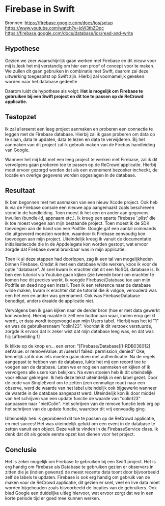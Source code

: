 # Firebase in Swift
Bronnen: 
https://firebase.google.com/docs/ios/setup
https://www.youtube.com/watch?v=joVi3thZOqc
https://firebase.google.com/docs/database/ios/read-and-write

## Hypothese
Gezien we zeer waarschijnlijk gaan werken met Firebase en dit nieuw voor mij is,leek het mij verstandig om hier een proof of concept voor te maken. We zullen dit gaan gebruiken in combinatie met Swift, daarom zal deze uitwerking toegespitst op Swift zijn. Hierbij zal voornamelijk gekeken worden naar het database gedeelte. 

Daarom luidt de hypothese als volgt:
**Het is mogelijk om Firebase te gebruiken bij een Swift project en dit toe te passen op de ReCrowd applicatie.**


## Testopzet
Ik zal allereerst een leeg project aanmaken en proberen een connectie te leggen met de Firebase database. Hierbij zal ik gaan proberen om data op te slaan, data te updaten, data te lezen en data te verwijderen. Bij het aanmaken van dit project zal ik gebruik maken van de Firebas handleiding van Google.

Wanneer het mij lukt met een leeg project te werken met Firebase, zal ik dit vervolgens gaan proberen toe te passen op de ReCrowd applicatie. Hierbij moet ervoor gezorgd worden dat als een evenement bezoeker incheckt, de locatie en overige gegevens worden opgeslagen in de database. 


## Resultaat
Ik ben begonnen met het aanmaken van een nieuw Xcode project. Ook heb ik via de Firebase console een nieuwe app aangemaakt zoals beschreven stond in de handleiding. Toen moest ik het een en ander aan gegevens invullen (bundle-id, appnaam etc.). Ik kreeg een aparte Firebase '.plist' die ik toe moest voegen aan mijn bestaande project. 
Toen moest ik de SDK toevoegen aan de hand van een Podfile. Google gaf een aantal commands die uitgevoerd moesten worden, waardoor ik Firebase eenvoudig kon toevoegen aan mijn project. Uiteindelijk kreeg ik vanuit de documentatie initialisatiecode die in de Appdelegate kon worden gestopt, wat ervoor zorgde dat Firebase overal bruikbaar was in mijn applicatie.

Toen ik al deze stappen had doorlopen, zag ik een tal van mogelijkheden binnen Firebase. Omdat ik met een database wilde werken, koos ik voor de optie "database". Al snel kwam ik erachter dat dit een NoSQL database is. Ik ben een tutorial via Youtube gaan kijken (zie tweede bron) om erachter te komen hoe dit precies werkt. Ik voegde Firebase/Database toe aan mijn Podfile en deed nog een install. Toen ik een reference naar de database wilde maken, kwam ik erachter dat de tutorial die ik volgde, verouderd was een het een en ander was gerenamed. Ook was FirebaseDatabase benodigd, anders draaide de applicatie niet. 

Vervolgens ben ik gaan kijken naar de derder bron (hoe er met data gewerkt kon worden). Hierbij maakte ik zelf een button aan waar, indien erop gelikt wordt, er data wordt toegevoegd aan mijn Users tabel. Hierbij was het id "1" en was de gebruikersnaam "colin123". Voordat ik dit verzoek verstuurde, zorgde ik ervoor dat ik zeker wist dat mijn database leeg was, en dat was hij:
[afbeelding 1]

Ik klikte op de knop en... een error:
"[Firebase/Database][I-RDB038012] setValue: or removeValue: at /users/1 failed: permission_denied"
Oke, kennelijk zal ik dus iets moeten gaan doen met authenticatie. Na de regels aangepast te hebben van de database, lukte het mij een record toe te voegen aan de database. Laten we er nog een aanmaken en kijken of ik vervolgens alle users kan bekijken. Na even stoeien heb ik dit uiteindelijk voor elkaar gekregen. Ik heb deze tekst uiteindelijk in een label gezet. Door de code van SingleEvent om te zetten (een eenmalige read) naar een observe, werd de waarde van het label uiteindelijk ook bijgewerkt wanneer de waarde in de database aangepast werd. Uiteindelijk kon ik door middel van het schrijven van een update functie de waarde van "colin123" aanpassen naar "nietColin". Het schrijven van de remove functie leek erg op het schrijven van de update functie, waardoor dit vrij eenvoudig ging.

Uiteindelijk heb ik geprobeerd dit toe te passen op de ReCrowd applicatie, en met succes! Het was uiteindelijk gelukt om een event in de database te zetten vanuit een object. Deze valt te vinden in de FirebaseService class. Ik denk dat dit als goede eerste opzet kan dienen voor het project.


## Conclusie
Het is zeker mogelijk om Firebase te gebruiken bij een Swift project. Het is erg handig om Firebase als Database te gebruiken gezien er observers in zitten die je (indien gewenst) de meest recente data toont door bijvoorbeeld zelf de labels te updaten. Firebase is ook erg handig om gebruik van de maken voor de ReCrowd applicatie, dit gezien er snel, veel en live data moet worden bijgehouden zoals bijvoorbeeld de locaties van de gebruikers. Ook bied Google een duidelijke uitleg hiervoor, wat ervoor zorgt dat we in een korte periode tijd er goed mee kunnen werken.
